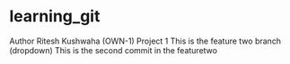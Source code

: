 # learning_git
Author Ritesh Kushwaha (OWN-1)
Project 1 
This is the feature two branch (dropdown)
This is the  second commit in the  featuretwo 
